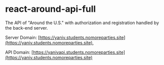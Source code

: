 # react-around-api-full
The API of "Around the U.S." with authorization and registration handled by the back-end server.

Server Domain: [https://yaniv.students.nomoreparties.site](https://yaniv.students.nomoreparties.site),

API Domain: [https://yanivapi.students.nomoreparties.site](https://yaniv.students.nomoreparties.site)
